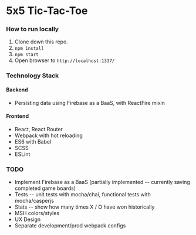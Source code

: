 # 5x5 Tic-Tac-Toe

### How to run locally

1. Clone down this repo.
2. `npm install`
3. `npm start`
4. Open browser to `http://localhost:1337/`

### Technology Stack

#### Backend

- Persisting data using Firebase as a BaaS, with ReactFire mixin

#### Frontend

- React, React Router
- Webpack with hot reloading
- ES6 with Babel
- SCSS
- ESLint

### TODO
- Implement Firebase as a BaaS (partially implemented -- currently saving completed game boards)
- Tests -- unit tests with mocha/chai, functional tests with mocha/casperjs
- Stats -- show how many times X / O have won historically
- MSH colors/styles
- UX Design
- Separate development/prod webpack configs
